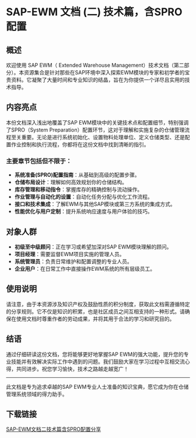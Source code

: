 # SAP-EWM 文档 (二) 技术篇，含SPRO配置

## 概述

欢迎使用 SAP EWM（ Extended Warehouse Management）技术文档（第二部分）。本资源集合是针对那些在SAP环境中深入探索EWM模块的专家和初学者的宝贵资料。它凝聚了大量时间和专业知识的结晶，旨在为你提供一个详尽且实用的技术指导。

## 内容亮点

本份文档深入浅出地覆盖了SAP EWM模块中的关键技术点和配置细节，特别强调了SPRO（System Preparation）配置环节，这对于理解和实施复杂的仓储管理流程至关重要。无论是进行系统初始化、设置物料处理单位、定义仓储类型、还是配置作业控制和执行流程，你都将在这份文档中找到清晰的指引。

### 主要章节包括但不限于：

- **系统准备(SPRO)配置指南**：从基础到高级的配置步骤。
- **仓储布局设计**：理解如何高效规划你的仓储结构。
- **库存管理和移动指令**：掌握库存的精确控制与流动操作。
- **作业管理与自动化的设置**：自动化任务分配与优化工作流程。
- **接口和技术集成**：了解EWM与其他SAP模块或第三方系统的集成方式。
- **性能优化与用户定制**：提升系统响应速度与用户体验的技巧。

## 对象人群

- **初级至中级顾问**：正在学习或希望加深对SAP EWM模块理解的顾问。
- **项目经理**：需要监督EWM项目实施的管理人员。
- **系统管理员**：负责日常维护和配置调整的专业人员。
- **企业用户**：在日常工作中直接操作EWM系统的所有层级员工。

## 使用说明

请注意，由于本资源涉及知识产权及鼓励性质的积分制度，获取此文档需遵循特定的分享规则。它不仅是知识的积累，也是社区成员之间互相支持的一种形式。请确保在使用文档时尊重作者的劳动成果，并将其用于合法的学习和研究目的。

## 结语

通过仔细研读这份文档，您将能够更好地掌握SAP EWM的强大功能，提升您的专业技能并有效解决实际工作中遇到的问题。我们鼓励大家在学习过程中互相交流心得，共同进步。祝您学习愉快，技术之路越走越宽广！

---

此文档是专为追求卓越的SAP EWM专业人士准备的知识宝典，愿它成为你在仓储管理系统领域的得力助手。

## 下载链接

[SAP-EWM文档二技术篇含SPRO配置分享](https://pan.quark.cn/s/77890b25ac3b)